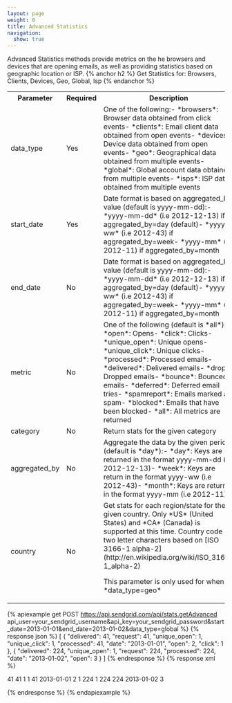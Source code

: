 ```yaml
---
layout: page
weight: 0
title: Advanced Statistics
navigation:
  show: true
---
```

Advanced Statistics methods provide metrics on the he browsers and devices that are opening emails, as well as providing statistics based on geographic location or ISP. 
{% anchor h2 %}
Get Statistics for: Browsers, Clients, Devices, Geo, Global, Isp 
{% endanchor %}

<table class="table table-bordered table-striped">
   <tbody>
      <tr>
         <th>Parameter</th>
         <th>Required</th>
         <th>Description</th>
      </tr>
      <tr>
         <td>data_type</td>
         <td>Yes</td>
         <td>One of the following:-   *browsers*: Browser data obtained from click events-   *clients*: Email client data obtained from open events-   *devices*: Device data obtained from open events-   *geo*: Geographical data obtained from multiple events-   *global*: Global account data obtained from multiple events-   *isps*: ISP data obtained from multiple events</td>
      </tr>
      <tr>
         <td>start_date</td>
         <td>Yes</td>
         <td>Date format is based on aggregated_by value (default is yyyy-mm-dd):-   *yyyy-mm-dd* (i.e 2012-12-13) if aggregated_by=day (default)-   *yyyy-ww* (i.e 2012-43) if aggregated_by=week-   *yyyy-mm* (i.e 2012-11) if aggregated_by=month</td>
      </tr>
      <tr>
         <td>end_date</td>
         <td>No</td>
         <td>Date format is based on aggregated_by value (default is yyyy-mm-dd):-   *yyyy-mm-dd* (i.e 2012-12-13) if aggregated_by=day (default)-   *yyyy-ww* (i.e 2012-43) if aggregated_by=week-   *yyyy-mm* (i.e 2012-11) if aggregated_by=month</td>
      </tr>
      <tr>
         <td>metric</td>
         <td>No</td>
         <td>One of the following (default is *all*):-   *open*: Opens-   *click*: Clicks-   *unique_open*: Unique opens-   *unique_click*: Unique clicks-   *processed*: Processed emails-   *delivered*: Delivered emails-   *drop*: Dropped emails-   *bounce*: Bounced emails-   *deferred*: Deferred email tries-   *spamreport*: Emails marked as spam-   *blocked*: Emails that have been blocked-   *all*: All metrics are returned</td>
      </tr>
      <tr>
         <td>category</td>
         <td>No</td>
         <td>Return stats for the given category</td>
      </tr>
      <tr>
         <td>aggregated_by</td>
         <td>No</td>
         <td>Aggregate the data by the given period (default is *day*):-   *day*: Keys are returned in the format yyyy-mm-dd (i.e 2012-12-13)-   *week*: Keys are return in the format yyyy-ww (i.e 2012-43)-   *month*: Keys are return in the format yyyy-mm (i.e 2012-11)</td>
      </tr>
      <tr>
         <td>country</td>
         <td>No</td>
         <td>
            Get stats for each region/state for the given country. Only *US* (United States) and *CA* (Canada) is supported at this time. Country code is two letter characters based on [ISO 3166-1 alpha-2](http://en.wikipedia.org/wiki/ISO_3166-1_alpha-2)
            <p>This parameter is only used for when *data_type=geo*</p>
         </td>
      </tr>
   </tbody>
</table>

{% apiexample get POST https://api.sendgrid.com/api/stats.getAdvanced api_user=your_sendgrid_username&api_key=your_sendgrid_password&start_date=2013-01-01&end_date=2013-01-02&data_type=global %}
  {% response json %}
[
  {
    "delivered": 41,
    "request": 41,
    "unique_open": 1,
    "unique_click": 1,
    "processed": 41,
    "date": "2013-01-01",
    "open": 2,
    "click": 1
  },
  {
    "delivered": 224,
    "unique_open": 1,
    "request": 224,
    "processed": 224,
    "date": "2013-01-02",
    "open": 3
  }
]
  {% endresponse %}
  {% response xml %}
<?xml version="1.0" encoding="ISO-8859-1"?>

<stats>
   <day>
      <delivered>41</delivered>
      <request>41</request>
      <unique_open>1</unique_open>
      <unique_click>1</unique_click>
      <processed>41</processed>
      <date>2013-01-01</date>
      <open>2</open>
      <click>1</click>
   </day>
   <day>
      <delivered>224</delivered>
      <unique_open>1</unique_open>
      <request>224</request>
      <processed>224</processed>
      <date>2013-01-02</date>
      <open>3</open>
   </day>
</stats>

  {% endresponse %}
{% endapiexample %}
